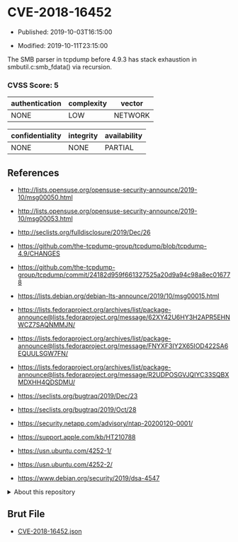 # CVE-2018-16452

- Published: 2019-10-03T16:15:00

- Modified: 2019-10-11T23:15:00

The SMB parser in tcpdump before 4.9.3 has stack exhaustion in smbutil.c:smb_fdata() via recursion.

### CVSS Score: **5**

| authentication | complexity | vector |
| --- | --- | --- |
| NONE | LOW | NETWORK |

| confidentiality | integrity | availability |
| --- | --- | --- |
| NONE | NONE | PARTIAL |

## References

* http://lists.opensuse.org/opensuse-security-announce/2019-10/msg00050.html

* http://lists.opensuse.org/opensuse-security-announce/2019-10/msg00053.html

* http://seclists.org/fulldisclosure/2019/Dec/26

* https://github.com/the-tcpdump-group/tcpdump/blob/tcpdump-4.9/CHANGES

* https://github.com/the-tcpdump-group/tcpdump/commit/24182d959f661327525a20d9a94c98a8ec016778

* https://lists.debian.org/debian-lts-announce/2019/10/msg00015.html

* https://lists.fedoraproject.org/archives/list/package-announce@lists.fedoraproject.org/message/62XY42U6HY3H2APR5EHNWCZ7SAQNMMJN/

* https://lists.fedoraproject.org/archives/list/package-announce@lists.fedoraproject.org/message/FNYXF3IY2X65IOD422SA6EQUULSGW7FN/

* https://lists.fedoraproject.org/archives/list/package-announce@lists.fedoraproject.org/message/R2UDPOSGVJQIYC33SQBXMDXHH4QDSDMU/

* https://seclists.org/bugtraq/2019/Dec/23

* https://seclists.org/bugtraq/2019/Oct/28

* https://security.netapp.com/advisory/ntap-20200120-0001/

* https://support.apple.com/kb/HT210788

* https://usn.ubuntu.com/4252-1/

* https://usn.ubuntu.com/4252-2/

* https://www.debian.org/security/2019/dsa-4547

<details>
<summary>About this repository</summary> 

  This repository is part of the project [Live Hack CVE](https://github.com/Live-Hack-CVE). Main website can be found [www.live-hack.org](https://www.live-hack.org) 
  
  Made by [Sn0wAlice](https://github.com/Sn0wAlice) for the people that care about security and need to have a feed of the latest CVEs. Hope you enjoy it, don't forget to star the repo and follow me on [Twitter](https://twitter.com/Sn0wAlice) and [Github](https://github.com/Sn0wAlice). And that is my [personnal website](https://www.alice-snow.me/)

  - [Home Page](https://github.com/Live-Hack-CVE)
  - [Framework](https://github.com/Live-Hack-CVE/cve-framework)
  - [CVE database](https://github.com/Live-Hack-CVE/full_database)
  - [Changelog](https://github.com/Live-Hack-CVE/Changelog)
</details>

## Brut File

* [CVE-2018-16452.json](https://raw.githubusercontent.com/Live-Hack-CVE/full_database/main/cves/2018/CVE-2018-16452.json)

